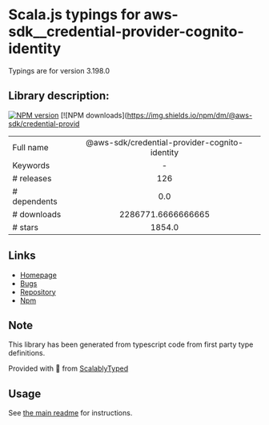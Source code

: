 
# Scala.js typings for aws-sdk__credential-provider-cognito-identity

Typings are for version 3.198.0

## Library description:
[![NPM version](https://img.shields.io/npm/v/@aws-sdk/credential-provider-cognito-identity/latest.svg)](https://www.npmjs.com/package/@aws-sdk/credential-provider-cognito-identity) [![NPM downloads](https://img.shields.io/npm/dm/@aws-sdk/credential-provid

|                    |                 |
| ------------------ | :-------------: |
| Full name          | @aws-sdk/credential-provider-cognito-identity |
| Keywords           | - |
| # releases         | 126 |
| # dependents       | 0.0 |
| # downloads        | 2286771.6666666665 |
| # stars            | 1854.0 |

## Links
- [Homepage](https://github.com/aws/aws-sdk-js-v3/tree/main/packages/credential-provider-cognito-identity)
- [Bugs](https://github.com/aws/aws-sdk-js-v3/issues)
- [Repository](https://github.com/aws/aws-sdk-js-v3)
- [Npm](https://www.npmjs.com/package/%40aws-sdk%2Fcredential-provider-cognito-identity)
    


## Note
This library has been generated from typescript code from first party type definitions.

Provided with :purple_heart: from [ScalablyTyped](https://github.com/oyvindberg/ScalablyTyped)

## Usage
See [the main readme](../../readme.md) for instructions.


